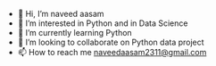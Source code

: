 - 👋 Hi, I’m naveed aasam
- 👀 I’m interested in Python and in Data Science
- 🌱 I’m currently learning Python 
- 💞️ I’m looking to collaborate on Python data project
- 📫 How to reach me naveedaasam2311@gmail.com

<!---
naveedaasam2311/naveedaasam2311 is a ✨ special ✨ repository because its `README.md` (this file) appears on your GitHub profile.
You can click the Preview link to take a look at your changes.
--->

